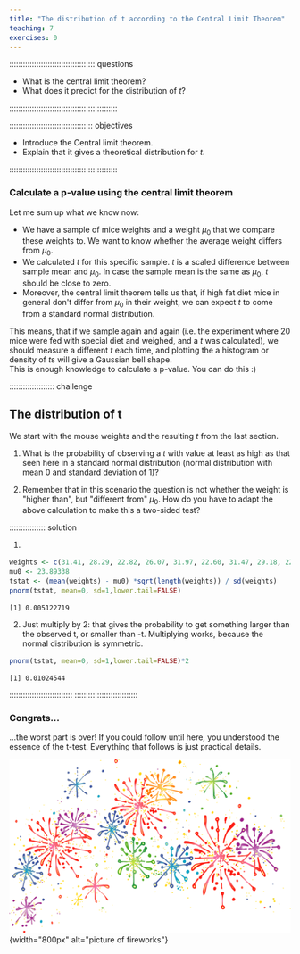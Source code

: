 ```yaml
---
title: "The distribution of t according to the Central Limit Theorem"
teaching: 7
exercises: 0
---
```


:::::::::::::::::::::::::::::::::::::: questions 

- What is the central limit theorem?
- What does it predict for the distribution of $t$?

::::::::::::::::::::::::::::::::::::::::::::::::

::::::::::::::::::::::::::::::::::::: objectives

- Introduce the Central limit theorem.
- Explain that it gives a theoretical distribution for $t$.

::::::::::::::::::::::::::::::::::::::::::::::::


### Calculate a p-value using the central limit theorem

Let me sum up what we know now:  

- We have a sample of mice weights and a weight $\mu_0$ that we compare these weights to. We want to know whether the average weight differs from $\mu_0$.  
- We calculated $t$ for this specific sample. $t$ is a scaled difference between sample mean and $\mu_0$. In case the sample mean is the same as $\mu_0$, $t$ should be close to zero.  
- Moreover, the central limit theorem tells us that, if high fat diet mice in general don't differ from $\mu_0$ in their weight, we can expect $t$ to come from a standard normal distribution.  

This means, that if we sample again and again (i.e. the experiment where 20 mice were fed with special diet and weighed, and a $t$ was calculated), we should measure a different $t$ each time, and plotting the a histogram or density of $t$s will give a Gaussian bell shape.  
This is enough knowledge to calculate a p-value. You can do this :) 


:::::::::::::::::::: challenge

## The distribution of t

We start with the mouse weights and the resulting $t$ from the last section. 

1. What is the probability of observing a $t$ with value at least as high as that seen here in a standard normal distribution (normal distribution with mean 0 and standard deviation of 1)?

2. Remember that in this scenario the question is not whether the weight is "higher than", but "different from" $\mu_0$. How do you have to adapt the above calculation to make this a two-sided test?

:::::::::::::::: solution

1. 


``` r
weights <- c(31.41, 28.29, 22.82, 26.07, 31.97, 22.60, 31.47, 29.18, 22.98, 23.26, 23.48, 20.88, 28.44, 30.34, 23.14, 22.80, 24.47, 39.73, 25.71, 22.74)
mu0 <- 23.89338
tstat <- (mean(weights) - mu0) *sqrt(length(weights)) / sd(weights) 
pnorm(tstat, mean=0, sd=1,lower.tail=FALSE)
```

``` output
[1] 0.005122719
```

2. Just multiply by 2: that gives the probability to get something larger than the observed t, or smaller than -t. Multiplying works, because the normal distribution is symmetric.

``` r
pnorm(tstat, mean=0, sd=1,lower.tail=FALSE)*2
```

``` output
[1] 0.01024544
```


::::::::::::::::::::::::::::
::::::::::::::::::::::::::::



### Congrats... 

...the worst part is over! If you could follow until here, you understood the essence of the t-test. Everything that follows is just practical details. 

![](fig/celebrate_pngwing.com.png){width="800px" alt="picture of fireworks"}

